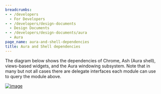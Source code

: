 ```yaml
---
breadcrumbs:
- - /developers
  - For Developers
- - /developers/design-documents
  - Design Documents
- - /developers/design-documents/aura
  - Aura
page_name: aura-and-shell-dependencies
title: Aura and Shell dependencies
---
```


The diagram below shows the dependencies of Chrome, Ash (Aura shell),
views-based widgets, and the Aura windowing subsystem. Note that in many but not
all cases there are delegate interfaces each module can use to query the module
above.

[<img alt="image"
src="/developers/design-documents/aura/aura-and-shell-dependencies/ChromeAshViewsAuradependencies.png">](/developers/design-documents/aura/aura-and-shell-dependencies/ChromeAshViewsAuradependencies.png)